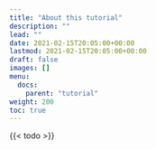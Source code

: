 ```yaml
---
title: "About this tutorial"
description: ""
lead: ""
date: 2021-02-15T20:05:00+00:00
lastmod: 2021-02-15T20:05:00+00:00
draft: false
images: []
menu:
  docs:
    parent: "tutorial"
weight: 200
toc: true
---
```


{{< todo >}}

